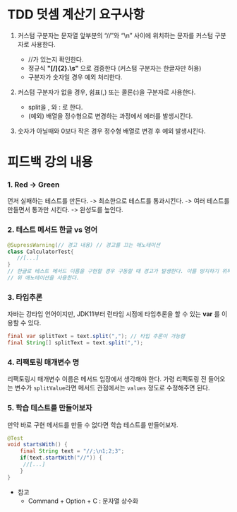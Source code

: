 # TDD 덧셈 계산기 요구사항

1. 커스텀 구분자는 문자열 앞부분의 “//”와 “\n” 사이에 위치하는 문자를 커스텀 구분자로 사용한다.
    * //가 있는지 확인한다.
    * 정규식 **"[/]{2}.\\s"** 으로 검증한다 (커스텀 구분자는 한글자만 허용)
    * 구분자가 숫자일 경우 예외 처리한다.

2. 커스텀 구분자가 없을 경우, 쉼표(,) 또는 콜론(:)을 구분자로 사용한다.
    * split을 , 와 : 로 한다.
    * (예외) 배열을 정수형으로 변경하는 과정에서 에러를 발생시킨다.
    

3. 숫자가 아닐때와 0보다 작은 경우 정수형 배열로 변경 후 예외 발생시킨다.


# 피드백 강의 내용

### 1. Red -> Green
먼저 실패하는 테스트를 만든다. -> 최소한으로 테스트를 통과시킨다. -> 여러 테스트를 만들면서 통과만 시킨다. -> 완성도를 높인다.


### 2. 테스트 메서드 한글 vs 영어
```java
@SupressWarning(// 경고 내용) // 경고를 끄는 애노테이션
class CalculatorTest{
   //[...]
}
// 한글로 테스트 메서드 이름을 구현할 경우 구동할 때 경고가 발생한다. 이를 방지하기 위해 @DisplayName이나 
// 위 애노테이션을 사용한다.
```


### 3. 타입추론
자바는 강타입 언어이지만, JDK11부터 런타임 시점에 타입추론을 할 수 있는 **var** 를 이용할 수 있다.
```java
final var splitText = text.split(","); // 타입 추론이 가능함
final String[] splitText = text.split(",");
```


### 4. 리팩토링 매개변수 명
리팩토링시 매개변수 이름은 메서드 입장에서 생각해야 한다. 가령 리팩토링 전 들어오는 변수가 ```splitValue```라면
메서드 관점에서는 ```values``` 정도로 수정해주면 된다.


### 5. 학습 테스트를 만들어보자
만약 바로 구현 메서드를 만들 수 없다면 학습 테스트를 만들어보자.

```java
@Test
void startsWith() {
    final String text = "//;\n1;2;3";
    if(text.startWith("//")) {
     //[...]    
    }
}
```

* 참고
   * Command + Option + C : 문자열 상수화